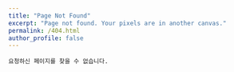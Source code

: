 ```yaml
---
title: "Page Not Found"
excerpt: "Page not found. Your pixels are in another canvas."
permalink: /404.html
author_profile: false
---
```


    요청하신 페이지를 찾을 수 없습니다.